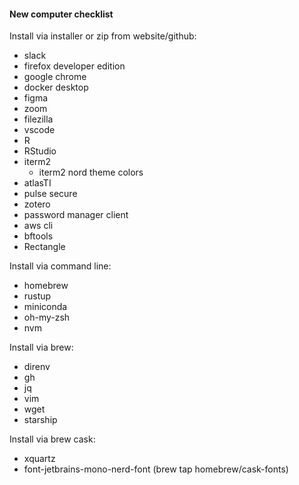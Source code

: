 #### New computer checklist

Install via installer or zip from website/github:
- slack
- firefox developer edition
- google chrome
- docker desktop
- figma
- zoom
- filezilla
- vscode
- R
- RStudio
- iterm2
  - iterm2 nord theme colors
- atlasTI
- pulse secure
- zotero
- password manager client
- aws cli
- bftools
- Rectangle

Install via command line:
- homebrew
- rustup
- miniconda
- oh-my-zsh
- nvm

Install via brew:
- direnv
- gh
- jq
- vim
- wget
- starship

Install via brew cask:
- xquartz
- font-jetbrains-mono-nerd-font (brew tap homebrew/cask-fonts)

